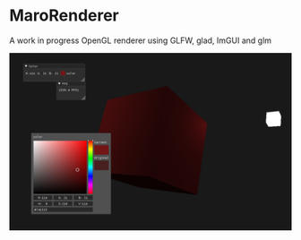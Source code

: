 # MaroRenderer
A work in progress OpenGL renderer using GLFW, glad, ImGUI and glm

![alt text](https://raw.githubusercontent.com/Maro1/MaroRenderer/master/images/screenshot.PNG)
